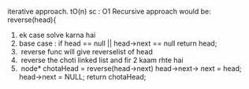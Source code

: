 iterative approach.  tO(n) sc : O1
Recursive approach would be:
reverse(head){
1. ek case solve karna hai
2. base case : if head == null || head->next == null return head;
3.  reverse func will give reverselist of head
4.  reverse the choti linked list and fir 2 kaam rhte hai
5.  node* chotaHead = reverse(head->next)
head->next-> next = head;
head->next = NULL;
return chotaHead;